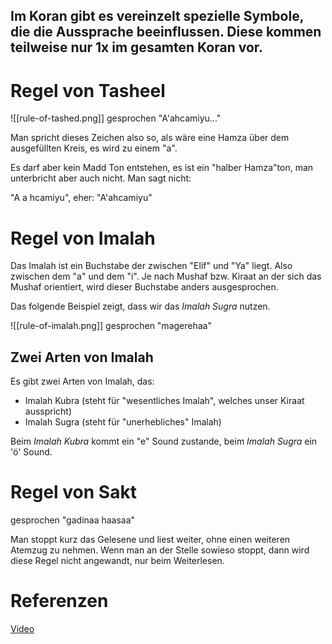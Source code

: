 ## Im Koran gibt es vereinzelt spezielle Symbole, die die Aussprache beeinflussen. Diese kommen teilweise nur 1x im gesamten Koran vor.

# Regel von Tasheel
![[rule-of-tashed.png]]
gesprochen "A'ahcamiyu..."

Man spricht dieses Zeichen also so, als wäre eine Hamza über dem ausgefüllten Kreis, es wird zu einem "a".

Es darf aber kein Madd Ton entstehen, es ist ein "halber Hamza"ton, man unterbricht aber auch nicht. Man sagt nicht:

"A a hcamiyu", eher: "A'ahcamiyu"

# Regel von Imalah
Das Imalah ist ein Buchstabe der zwischen "Elif" und "Ya" liegt.
Also zwischen dem "a" und dem "i". Je nach Mushaf bzw. Kiraat an der sich das Mushaf orientiert, wird dieser Buchstabe anders ausgesprochen.

Das folgende Beispiel zeigt, dass wir das *Imalah Sugra* nutzen.

![[rule-of-imalah.png]]
gesprochen "magerehaa"

## Zwei Arten von Imalah
Es gibt zwei Arten von Imalah, das:
- Imalah Kubra (steht für "wesentliches Imalah", welches unser Kiraat ausspricht) 
- Imalah Sugra (steht für "unerhebliches" Imalah)

Beim *Imalah Kubra* kommt ein "e" Sound zustande, beim *Imalah Sugra* ein 'ö' Sound.

# Regel von Sakt
gesprochen "gadinaa haasaa"

Man stoppt kurz das Gelesene und liest weiter, ohne einen weiteren Atemzug zu nehmen. Wenn man an der Stelle sowieso stoppt, dann wird diese Regel nicht angewandt, nur beim Weiterlesen.

# Referenzen
[Video](https://youtu.be/ARkjnw7BnMU)